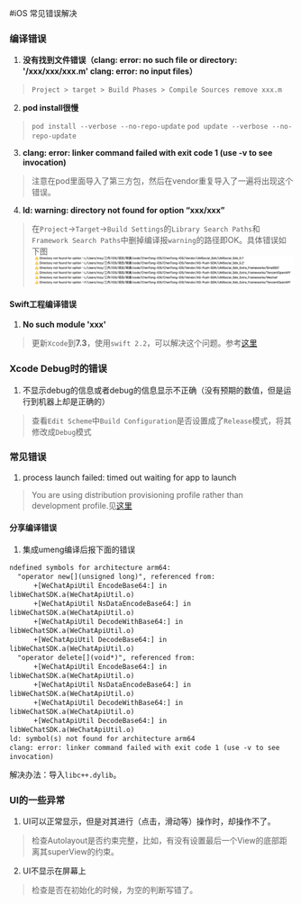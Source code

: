 #iOS 常见错误解决

### 编译错误
1. **没有找到文件错误（clang: error: no such file or directory: '/xxx/xxx/xxx.m'	clang: error: no input files）**
> `Project > target > Build Phases > Compile Sources remove xxx.m`

2. **pod install很慢**
> 	`pod install --verbose --no-repo-update`
> 	`pod update --verbose --no-repo-update`

3. **clang: error: linker command failed with exit code 1 (use -v to see invocation)**
> 注意在pod里面导入了第三方包，然后在vendor重复导入了一遍将出现这个错误。
	
4. **ld: warning: directory not found for option “xxx/xxx”**
> 在`Project`->`Target`->`Build Settings`的`Library Search Paths`和`Framework Search Paths`中删掉编译报`warning`的路径即OK。具体错误如下图![image](images/241EA46C-57C4-46EE-AF89-77B5409BBE4D.png)

#### Swift工程编译错误
1. **No such module 'xxx'**
> 更新`Xcode`到**7.3**，使用`swift 2.2`，可以解决这个问题。参考[这里](http://stackoverflow.com/questions/36336476/always-get-build-error-no-such-module-alamofire/36337666)


### Xcode Debug时的错误
1. 不显示debug的信息或者debug的信息显示不正确（没有预期的数值，但是运行到机器上却是正确的）
> 查看`Edit Scheme`中`Build Configuration`是否设置成了`Release`模式，将其修改成`Debug`模式

### 常见错误
1. process launch failed: timed out waiting for app to launch
> You are using distribution provisioning profile rather than development profile.见[这里](http://stackoverflow.com/questions/26032085/xcode-6-process-launch-failed-timed-out-trying-to-launch-app)


#### 分享编译错误
1. 集成umeng编译后报下面的错误

```
ndefined symbols for architecture arm64:
  "operator new[](unsigned long)", referenced from:
      +[WeChatApiUtil EncodeBase64:] in libWeChatSDK.a(WeChatApiUtil.o)
      +[WeChatApiUtil NsDataEncodeBase64:] in libWeChatSDK.a(WeChatApiUtil.o)
      +[WeChatApiUtil DecodeWithBase64:] in libWeChatSDK.a(WeChatApiUtil.o)
      +[WeChatApiUtil DecodeBase64:] in libWeChatSDK.a(WeChatApiUtil.o)
  "operator delete[](void*)", referenced from:
      +[WeChatApiUtil EncodeBase64:] in libWeChatSDK.a(WeChatApiUtil.o)
      +[WeChatApiUtil NsDataEncodeBase64:] in libWeChatSDK.a(WeChatApiUtil.o)
      +[WeChatApiUtil DecodeWithBase64:] in libWeChatSDK.a(WeChatApiUtil.o)
      +[WeChatApiUtil DecodeBase64:] in libWeChatSDK.a(WeChatApiUtil.o)
ld: symbol(s) not found for architecture arm64
clang: error: linker command failed with exit code 1 (use -v to see invocation)
```
解决办法：导入`libc++.dylib`。

### UI的一些异常
1. UI可以正常显示，但是对其进行（点击，滑动等）操作时，却操作不了。
> 检查Autolayout是否约束完整，比如，有没有设置最后一个View的底部距离其superView的约束。

2. UI不显示在屏幕上
> 检查是否在初始化的时候，为空的判断写错了。


